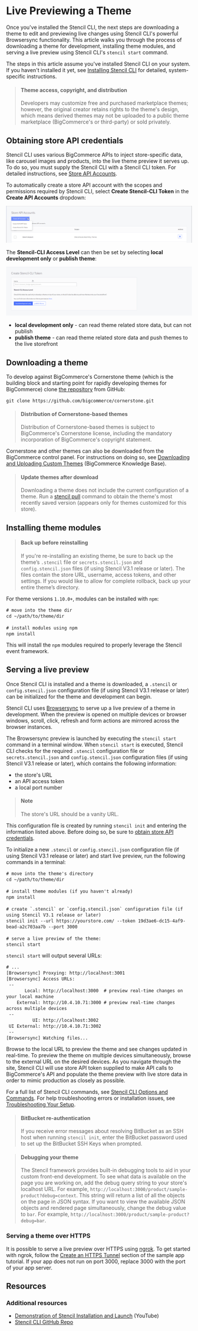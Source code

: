 # Live Previewing a Theme

Once you've installed the Stencil CLI, the next steps are downloading a theme to edit and previewing live changes using Stencil CLI's powerful Browsersync functionality. This article walks you through the process of downloading a theme for development, installing theme modules, and serving a live preview using Stencil CLI's `stencil start` command.

The steps in this article assume you've installed Stencil CLI on your system. If you haven't installed it yet, see [Installing Stencil CLI](/stencil-docs/installing-stencil-cli/installing-stencil) for detailed, system-specific instructions.

<!-- theme: warning -->
> #### Theme access, copyright, and distribution
> Developers may customize free and purchased marketplace themes; however, the original creator retains rights to the theme's design, which means derived themes may not be uploaded to a public theme marketplace (BigCommerce's or third-party) or sold privately.

## Obtaining store API credentials

Stencil CLI uses various BigCommerce APIs to inject store-specific data, like carousel images and products, into the live theme preview it serves up. To do so, you must supply the Stencil CLI with a Stencil CLI token. For detailed instructions, see [Store API Accounts](https://support.bigcommerce.com/s/article/Store-API-Accounts).

To automatically create a store API account with the scopes and permissions required by Stencil CLI, select **Create Stencil-CLI Token** in the **Create API Accounts** dropdown:

![Create API Account](https://raw.githubusercontent.com/bigcommerce/dev-docs/master/assets/images/create-api-account.png "Create API Account")

The **Stencil-CLI Access Level** can then be set by selecting **local development only** or **publish theme**:

![Create Stencil-CLI Token](https://raw.githubusercontent.com/bigcommerce/dev-docs/master/assets/images/create-stencil-cli-token.png "Create Stencil-CLI Token")

* **local development only** - can read theme related store data, but can not publish
* **publish theme** - can read theme related store data and push themes to the live storefront

## Downloading a theme

To develop against BigCommerce's Cornerstone theme (which is the building block and starting point for rapidly developing themes for BigCommerce) clone [the repository](https://github.com/bigcommerce/cornerstone) from GitHub:

```shell
git clone https://github.com/bigcommerce/cornerstone.git
```

<!-- theme: warning -->
> #### Distribution of Cornerstone-based themes
> Distribution of Cornerstone-based themes is subject to BigCommerce's Cornerstone license, including the mandatory incorporation of BigCommerce's copyright statement.

Cornerstone and other themes can also be downloaded from the BigCommerce control panel. For instructions on doing so, see [Downloading and Uploading Custom Themes](https://support.bigcommerce.com/s/article/Stencil-Themes#download-upload) (BigCommerce Knowledge Base). 

<!-- theme: info -->
> #### Update themes after download  
> Downloading a theme does not include the current configuration of a theme. Run a [stencil pull](/stencil-docs/installing-stencil-cli/stencil-cli-options-and-commands#stencil-pull) command to obtain the theme's most recently saved version (appears only for themes customized for this store).
&nbsp;

## Installing theme modules

<!-- theme: warning -->
> #### Back up before reinstalling
> If you're re-installing an existing theme, be sure to back up the theme’s `.stencil` file or `secrets.stencil.json` and `config.stencil.json` files (if using Stencil V3.1 release or later). The files contain the store URL, username, access tokens, and other settings. If you would like to allow for complete rollback, back up your entire theme’s directory.

For theme versions `1.10.0+`, modules can be installed with `npm`:

```shell
# move into the theme dir
cd ~/path/to/theme/dir

# install modules using npm
npm install
```

This will install the `npm` modules required to properly leverage the Stencil event framework.

## Serving a live preview

Once Stencil CLI is installed and a theme is downloaded, a `.stencil` or `config.stencil.json` configuration file (if using Stencil V3.1 release or later) can be initialized for the theme and development can begin.

Stencil CLI uses [Browsersync](https://github.com/bigcommerce/browser-sync) to serve up a live preview of a theme in development. When the preview is opened on multiple devices or browser windows, scroll, click, refresh and form actions are mirrored across the browser instances.

The Browsersync preview is launched by executing the `stencil start` command in a terminal window. When `stencil start` is executed, Stencil CLI checks for the required `.stencil` configuration file or `secrets.stencil.json` and `config.stencil.json` configuration files (if using Stencil V3.1 release or later), which contains the following information:
* the store's URL
* an API access token
* a local port number

<!-- theme: info -->
> #### Note
> The store's URL should be a vanity URL.

This configuration file is created by running `stencil init` and entering the information listed above. Before doing so, be sure to [obtain store API credentials](#obtaining-store-api-credentials).

To initialize a new `.stencil` or `config.stencil.json` configuration file (if using Stencil V3.1 release or later) and start live preview, run the following commands in a terminal:

```shell
# move into the theme's directory
cd ~/path/to/theme/dir

# install theme modules (if you haven't already)
npm install

# create `.stencil` or `config.stencil.json` configuration file (if using Stencil V3.1 release or later)
stencil init --url https://yourstore.com/ --token 19d3ae6-dc15-4af9-bead-a2c703aa7b --port 3000

# serve a live preview of the theme:
stencil start
```

`stencil start` will output several URLs:

```shell
# ...
[Browsersync] Proxying: http://localhost:3001
[Browsersync] Access URLs:
 --
       Local: http://localhost:3000  # preview real-time changes on your local machine
    External: http://10.4.10.71:3000 # preview real-time changes across multiple devices
 --
          UI: http://localhost:3002
 UI External: http://10.4.10.71:3002
 --
[Browsersync] Watching files...
```

Browse to the local URL to preview the theme and see changes updated in real-time. To preview the theme on multiple devices simultaneously, browse to the external URL on the desired devices. As you navigate through the site, Stencil CLI will use store API token supplied to make API calls to BigCommerce's API and populate the theme preview with live store data in order to mimic production as closely as possible.

For a full list of Stencil CLI commands, see [Stencil CLI Options and Commands](/stencil-docs/installing-stencil-cli/stencil-cli-options-and-commands). For help troubleshooting errors or installation issues, see [Troubleshooting Your Setup](/stencil-docs/installing-stencil-cli/troubleshooting-your-setup).

<!-- theme: warning -->
> #### BitBucket re-authentication
> If you receive error messages about resolving BitBucket as an SSH host when running `stencil init`, enter the BitBucket password used to set up the BitBucket SSH Keys when prompted.

<!-- theme: info -->
> #### Debugging your theme  
> The Stencil framework provides built-in debugging tools to aid in your custom front-end development. To see what data is available on the page you are working on, add the debug query string to your store's localhost URL. For example, `http://localhost:3000/product/sample-product?debug=context`. This string will return a list of all the objects on the page in JSON syntax. If you want to view the available JSON objects and rendered page simultaneously, change the debug value to `bar`. For example, `http://localhost:3000/product/sample-product?debug=bar`.

### Serving a theme over HTTPS 

It is possible to serve a live preview over HTTPS using [ngrok](https://ngrok.com/docs). To get started with ngrok, follow the [Create an HTTPS Tunnel](https://developer.bigcommerce.com/docs/ZG9jOjE4MjIyODMy-step-2-connect-your-app-to-big-commerce#create-an-https-tunnel) section of the sample app tutorial. If your app does not run on port 3000, replace 3000 with the port of your app server.


## Resources

### Additional resources
* [Demonstration of Stencil Installation and Launch](//youtube.com/watch/iWBrJalyM0A) (YouTube)
* [Stencil CLI GitHub Repo](https://github.com/bigcommerce/stencil-cli)
